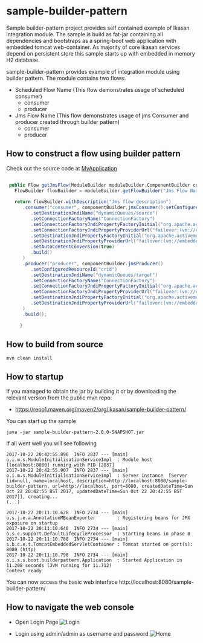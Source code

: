 # sample-builder-pattern

Sample builder-pattern project provides self contained example of Ikasan integration module. 
The sample is build as fat-jar containing all dependencies and bootstraps as a spring-boot web application with embedded tomcat web-container. 
As majority of core ikasan services depend on persistent store this sample starts up with embedded in memory H2 database.

sample-builder-pattern provides example of integration module using builder pattern. The module contains two flows:
* Scheduled Flow Name (This flow demonstrates usage of scheduled consumer)
  * consumer 
  * producer
* Jms Flow Name (This flow demonstrates usage of jms Consumer and producer created through builder pattern)
  * consumer
  * producer

## How to construct a flow using builder pattern
Check out the source code at [MyApplication](src/main/java/com/ikasan/sample/spring/boot/builderpattern/MyApplication.java) 
```java
 
 public Flow getJmsFlow(ModuleBuilder moduleBuilder,ComponentBuilder componentBuilder) {
   FlowBuilder flowBuilder = moduleBuilder.getFlowBuilder("Jms Flow Name");
 
   return flowBuilder.withDescription("Jms flow description")
      .consumer("consumer", componentBuilder.jmsConsumer().setConfiguredResourceId("configuredResourceId")
         .setDestinationJndiName("dynamicQueues/source")
         .setConnectionFactoryName("ConnectionFactory")
         .setConnectionFactoryJndiPropertyFactoryInitial("org.apache.activemq.jndi.ActiveMQInitialContextFactory")
         .setConnectionFactoryJndiPropertyProviderUrl("failover:(vm://embedded-broker?create=false)")
         .setDestinationJndiPropertyFactoryInitial("org.apache.activemq.jndi.ActiveMQInitialContextFactory")
         .setDestinationJndiPropertyProviderUrl("failover:(vm://embedded-broker?create=false)")
         .setAutoContentConversion(true)
         .build()
      )
      .producer("producer", componentBuilder.jmsProducer()
         .setConfiguredResourceId("crid")
         .setDestinationJndiName("dynamicQueues/target")
         .setConnectionFactoryName("ConnectionFactory")
         .setConnectionFactoryJndiPropertyFactoryInitial("org.apache.activemq.jndi.ActiveMQInitialContextFactory")
         .setConnectionFactoryJndiPropertyProviderUrl("failover:(vm://embedded-broker?create=false)")
         .setDestinationJndiPropertyFactoryInitial("org.apache.activemq.jndi.ActiveMQInitialContextFactory")
         .setDestinationJndiPropertyProviderUrl("failover:(vm://embedded-broker?create=false)").build()
      )
      .build();
 
     }
```

## How to build from source

```
mvn clean install
```


## How to startup

If you managed to obtain the jar by building it or by downloading the relevant version from the public mvn repo:
* https://repo1.maven.org/maven2/org/ikasan/sample-builder-pattern/

You can start up the sample 

```java -jar sample-builder-pattern-2.0.0-SNAPSHOT.jar```

If all went well you will see following 
```
2017-10-22 20:42:55.896  INFO 2837 --- [main] o.i.m.s.ModuleInitialisationServiceImpl  : Module host [localhost:8080] running with PID [2837]
2017-10-22 20:42:55.907  INFO 2837 --- [main] o.i.m.s.ModuleInitialisationServiceImpl  : Server instance  [Server [id=null, name=localhost, description=http://localhost:8080/sample-builder-pattern, url=http://localhost, port=8080, createdDateTime=Sun Oct 22 20:42:55 BST 2017, updatedDateTime=Sun Oct 22 20:42:55 BST 2017]], creating...
(...)

2017-10-22 20:11:10.628  INFO 2734 --- [main] o.s.j.e.a.AnnotationMBeanExporter        : Registering beans for JMX exposure on startup
2017-10-22 20:11:10.640  INFO 2734 --- [main] o.s.c.support.DefaultLifecycleProcessor  : Starting beans in phase 0
2017-10-22 20:11:10.788  INFO 2734 --- [main] s.b.c.e.t.TomcatEmbeddedServletContainer : Tomcat started on port(s): 8080 (http)
2017-10-22 20:11:10.798  INFO 2734 --- [main] o.i.s.s.boot.builderpattern.Application  : Started Application in 11.208 seconds (JVM running for 11.712)
Context ready
```

You can now access the basic web interface http://localhost:8080/sample-builder-pattern/ 


## How to navigate the web console


* Open Login Page ![Login](../../../developer/docs/sample-images/sample-login.png) 

* Login using admin/admin as username and password ![Home](../../../developer/docs/sample-images/home-page.png) 
